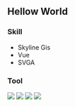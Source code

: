 ## Hellow World

### Skill
- Skyline Gis
- Vue
- SVGA

### Tool
![](https://img.shields.io/badge/%E4%BB%A3%E7%A0%81%E5%B7%A5%E5%85%B7-Hbuilder%2CWebstorm-blue)
![](https://img.shields.io/badge/%E8%AE%B0%E4%BA%8B%E5%B7%A5%E5%85%B7-Notion-lightgrey)
![](https://img.shields.io/badge/%E7%A4%BE%E4%BA%A4%E8%BD%AF%E9%AB%94-Instgram-critical)
![](https://img.shields.io/badge/%20%E7%9F%A5%E4%B9%8E-%E5%92%A9%E5%91%80%E5%A4%A7%E7%A5%AD%E5%8F%B8-lightblue)
